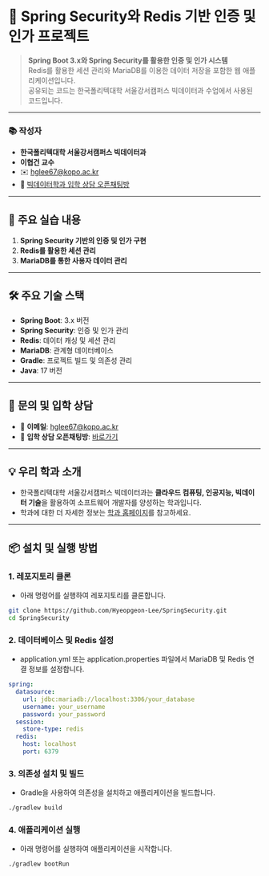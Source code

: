 # 🌱 Spring Security와 Redis 기반 인증 및 인가 프로젝트

> **Spring Boot 3.x와 Spring Security를 활용한 인증 및 인가 시스템**  
> Redis를 활용한 세션 관리와 MariaDB를 이용한 데이터 저장을 포함한 웹 애플리케이션입니다.  
> 공유되는 코드는 한국폴리텍대학 서울강서캠퍼스 빅데이터과 수업에서 사용된 코드입니다.

---

### 📚 **작성자**
- **한국폴리텍대학 서울강서캠퍼스 빅데이터과**  
- **이협건 교수**  
- ✉️ [hglee67@kopo.ac.kr](mailto:hglee67@kopo.ac.kr)  
- 🔗 [빅데이터학과 입학 상담 오픈채팅방](https://open.kakao.com/o/gEd0JIad)

---

## 🚀 주요 실습 내용

1. **Spring Security 기반의 인증 및 인가 구현**
2. **Redis를 활용한 세션 관리**
3. **MariaDB를 통한 사용자 데이터 관리**
---

## 🛠️ 주요 기술 스택

- **Spring Boot**: 3.x 버전
- **Spring Security**: 인증 및 인가 관리
- **Redis**: 데이터 캐싱 및 세션 관리
- **MariaDB**: 관계형 데이터베이스
- **Gradle**: 프로젝트 빌드 및 의존성 관리
- **Java**: 17 버전

---

## 📩 문의 및 입학 상담

- 📧 **이메일**: [hglee67@kopo.ac.kr](mailto:hglee67@kopo.ac.kr)  
- 💬 **입학 상담 오픈채팅방**: [바로가기](https://open.kakao.com/o/gEd0JIad)

---

## 💡 **우리 학과 소개**
- 한국폴리텍대학 서울강서캠퍼스 빅데이터과는 **클라우드 컴퓨팅, 인공지능, 빅데이터 기술**을 활용하여 소프트웨어 개발자를 양성하는 학과입니다.  
- 학과에 대한 더 자세한 정보는 [학과 홈페이지](https://www.kopo.ac.kr/kangseo/content.do?menu=1547)를 참고하세요.

---

## 📦 **설치 및 실행 방법**

### 1. 레포지토리 클론
- 아래 명령어를 실행하여 레포지토리를 클론합니다.

```bash
git clone https://github.com/Hyeopgeon-Lee/SpringSecurity.git
cd SpringSecurity
```

### 2. 데이터베이스 및 Redis 설정
- application.yml 또는 application.properties 파일에서 MariaDB 및 Redis 연결 정보를 설정합니다.

```yaml
spring:
  datasource:
    url: jdbc:mariadb://localhost:3306/your_database
    username: your_username
    password: your_password
  session:
    store-type: redis
  redis:
    host: localhost
    port: 6379
```

### 3. 의존성 설치 및 빌드
- Gradle을 사용하여 의존성을 설치하고 애플리케이션을 빌드합니다.

```bash
./gradlew build
```

### 4. 애플리케이션 실행
- 아래 명령어를 실행하여 애플리케이션을 시작합니다.

```bash
./gradlew bootRun
```

  
